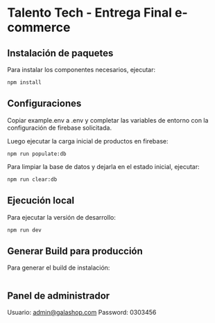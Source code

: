 # Talento Tech - Entrega Final e-commerce

## Instalación de paquetes
Para instalar los componentes necesarios, ejecutar:  
```
npm install
```

## Configuraciones
Copiar example.env a .env y completar las variables de entorno con la configuración de firebase solicitada.  

Luego ejecutar la carga inicial de productos en firebase:  
```
npm run populate:db
```
Para limpiar la base de datos y dejarla en el estado inicial, ejecutar:  
```
npm run clear:db
```

## Ejecución local
Para ejecutar la versión de desarrollo:  
```
npm run dev
```

## Generar Build para producción
Para generar el build de instalación:  
```

```

## Panel de administrador
Usuario: admin@galashop.com
Password: 0303456
